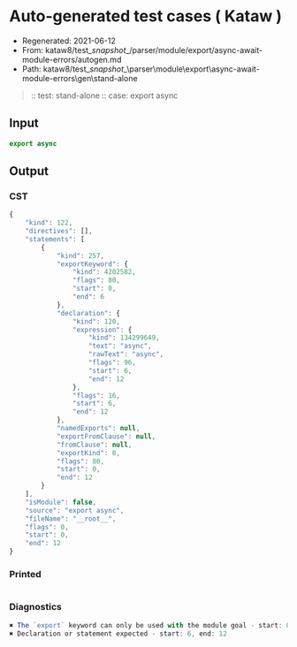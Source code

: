 # Auto-generated test cases ( Kataw )
- Regenerated: 2021-06-12
- From: kataw8/test\__snapshot__/parser/module/export/async-await-module-errors/autogen.md
- Path: kataw8/test\__snapshot__\parser\module\export\async-await-module-errors\gen\stand-alone
> :: test: stand-alone
> :: case: export async
## Input

`````js
export async
`````
## Output

### CST

```javascript
{
    "kind": 122,
    "directives": [],
    "statements": [
        {
            "kind": 257,
            "exportKeyword": {
                "kind": 4202582,
                "flags": 80,
                "start": 0,
                "end": 6
            },
            "declaration": {
                "kind": 120,
                "expression": {
                    "kind": 134299649,
                    "text": "async",
                    "rawText": "async",
                    "flags": 96,
                    "start": 6,
                    "end": 12
                },
                "flags": 16,
                "start": 6,
                "end": 12
            },
            "namedExports": null,
            "exportFromClause": null,
            "fromClause": null,
            "exportKind": 0,
            "flags": 80,
            "start": 0,
            "end": 12
        }
    ],
    "isModule": false,
    "source": "export async",
    "fileName": "__root__",
    "flags": 0,
    "start": 0,
    "end": 12
}
```

### Printed

```javascript

```

### Diagnostics

```javascript
✖ The `export` keyword can only be used with the module goal - start: 0, end: 6
✖ Declaration or statement expected - start: 6, end: 12

```

